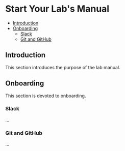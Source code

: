 # Start Your Lab's Manual

<!-- toc -->

- [Introduction](#introduction)
- [Onboarding](#onboarding)
  * [Slack](#slack)
  * [Git and GitHub](#git-and-github)

<!-- tocstop -->

## Introduction

This section introduces the purpose of the lab manual.

## Onboarding

This section is devoted to onboarding.

### Slack

...

### Git and GitHub

...
